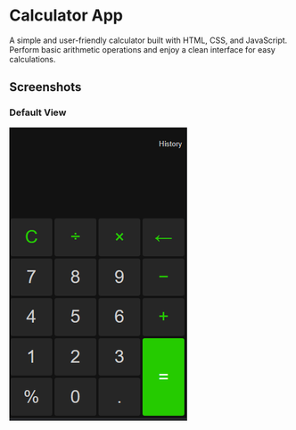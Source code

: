 # Calculator App

A simple and user-friendly calculator built with HTML, CSS, and JavaScript. Perform basic arithmetic operations and enjoy a clean interface for easy calculations.

## Screenshots

### Default View

![Default](screenshots/s3.png)

